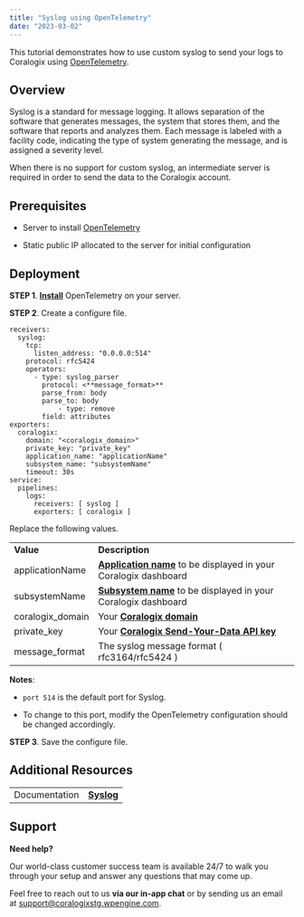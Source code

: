 ```yaml
---
title: "Syslog using OpenTelemetry"
date: "2023-03-02"
---
```


This tutorial demonstrates how to use custom syslog to send your logs to Coralogix using [OpenTelemetry](https://coralogixstg.wpengine.com/docs/opentelemetry/).

## Overview

Syslog is a standard for message logging. It allows separation of the software that generates messages, the system that stores them, and the software that reports and analyzes them. Each message is labeled with a facility code, indicating the type of system generating the message, and is assigned a severity level.

When there is no support for custom syslog, an intermediate server is required in order to send the data to the Coralogix account.

## Prerequisites

- Server to install [OpenTelemetry](https://coralogixstg.wpengine.com/docs/opentelemetry/)

- Static public IP allocated to the server for initial configuration

## Deployment

**STEP 1**. **[Install](https://opentelemetry.io/docs/collector/getting-started/)** OpenTelemetry on your server.

**STEP 2**. Create a configure file.

```
receivers:
  syslog:
    tcp:
      listen_address: "0.0.0.0:514"
    protocol: rfc5424
    operators:
      - type: syslog_parser
        protocol: <**message_format>**
        parse_from: body
        parse_to: body
			- type: remove
        field: attributes
exporters:
  coralogix:
    domain: "<coralogix_domain>"
    private_key: "private_key"
    application_name: "applicationName"
    subsystem_name: "subsystemName"
    timeout: 30s
service:
  pipelines:
    logs:
      receivers: [ syslog ]
      exporters: [ coralogix ]

```

Replace the following values.

<table><tbody><tr><td><strong>Value</strong></td><td><strong>Description</strong></td></tr><tr><td>applicationName</td><td><strong><a href="https://coralogixstg.wpengine.com/docs/application-and-subsystem-names/">Application name</a></strong>&nbsp;to be displayed in your Coralogix dashboard</td></tr><tr><td>subsystemName</td><td><strong><a href="https://coralogixstg.wpengine.com/docs/application-and-subsystem-names/">Subsystem name</a></strong>&nbsp;to be displayed in your Coralogix dashboard</td></tr><tr><td>coralogix_domain</td><td>Your <strong><a href="https://coralogixstg.wpengine.com/docs/coralogix-domain/">Coralogix domain</a></strong></td></tr><tr><td>private_key</td><td>Your <strong><a href="https://coralogixstg.wpengine.com/docs/send-your-data-api-key/">Coralogix Send-Your-Data API key</a></strong></td></tr><tr><td>message_format</td><td>The syslog message format ( rfc3164/rfc5424 )</td></tr></tbody></table>

**Notes**:

- `port 514` is the default port for Syslog.

- To change to this port, modify the OpenTelemetry configuration should be changed accordingly.

**STEP 3**. Save the configure file.

## **Additional Resources**

<table><tbody><tr><td>Documentation</td><td><a href="https://coralogixstg.wpengine.com/docs/syslog-coralogix/"><strong>Syslog</strong></a></td></tr></tbody></table>

## **Support**

**Need help?**

Our world-class customer success team is available 24/7 to walk you through your setup and answer any questions that may come up.

Feel free to reach out to us **via our in-app chat** or by sending us an email at [support@coralogixstg.wpengine.com](mailto:support@coralogixstg.wpengine.com).
